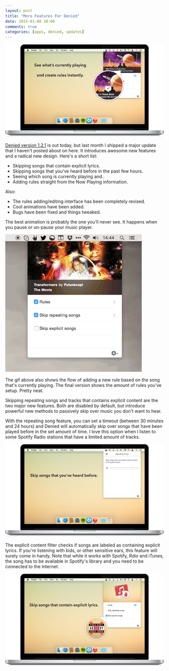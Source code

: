 ```yaml
---
layout: post
title: "More Features For Denied"
date: 2015-01-08 10:00
comments: true
categories: [apps, denied, updates]
---
```


![Add songs from the Now Playing info](/assets/img/old/content/denied-macbook-now-playing-with-caption.jpg)

[Denied version 1.2.1](http://www.getdenied.com) is out today, but last month I shipped a major update that I haven't posted about on here. It introduces awesome new features and a radical new design. Here's a short list:

* Skipping songs that contain explicit lyrics.
* Skipping songs that you’ve heard before in the past few hours.
* Seeing which song is currently playing and..
* Adding rules straight from the Now Playing information.

Also:

* The rules adding/editing interface has been completely revised.
* Cool animations have been added.
* Bugs have been fixed and things tweaked.

<!-- more -->

The best animation is probably the one you'll never see. It happens when you pause or un-pause your music player.

![Animations in the latest build of Denied](/assets/img/old/content/denied-animation-experiment.gif)

The gif above also shows the flow of adding a new rule based on the song that's currently playing. The final version shows the amount of rules you've setup. Pretty neat.

Skipping repeating songs and tracks that contains explicit content are the two major new features. Both are disabled by default, but introduce powerful new methods to passively skip over music you don't want to hear.

With the repeating song feature, you can set a timeout (between 30 minutes and 24 hours) and Denied will automatically skip over songs that have been played before in the set amount of time. I love this option when I listen to some Spotify Radio stations that have a limited amount of tracks.

![Automatically skip repeating songs](/assets/img/old/content/denied-macbook-skip-repeating-with-caption.jpg)

The explicit content filter checks if songs are labeled as containing explicit lyrics. If you're listening with kids, or other sensitive ears, this feature will surely come in handy. Note that while it works with Spotify, Rdio and iTunes, the song has to be available in Spotify's library and you need to be connected to the internet.

![Automatically skip explicit songs](/assets/img/old/content/denied-macbook-skip-explicit-with-caption.jpg)


